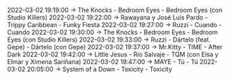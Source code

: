 2022-03-02 19:19:00 -> The Knocks - Bedroom Eyes - Bedroom Eyes (con Studio Killers)
2022-03-02 19:22:00 -> Rawayana y José Luis Pardo - Trippy Caribbean - Funky Fiesta
2022-03-02 19:27:00 -> Ruzzi - Cuando - Cuando
2022-03-02 19:30:00 -> The Knocks - Bedroom Eyes - Bedroom Eyes (con Studio Killers)
2022-03-02 19:33:00 -> Ruzzi - Dártelo (feat. Gepe) - Dártelo (con Gepe)
2022-03-02 19:37:00 -> Mr.Kitty - TIME - After Dark
2022-03-02 19:42:00 -> Little Jesus - Río Salvaje - TQM (con Elsa y Elmar y Ximena Sariñana)
2022-03-02 19:47:00 -> MAYE - Tú - Tú
2022-03-02 20:05:00 -> System of a Down - Toxicity - Toxicity
